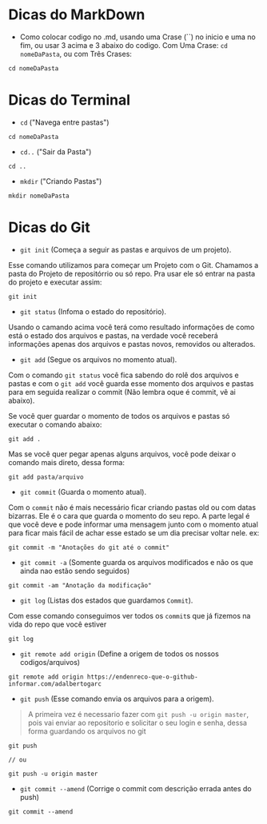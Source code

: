 # Dicas do MarkDown

- Como colocar codigo no .md, usando uma Crase (``) no inicio e uma no fim, ou usar 3 acima e 3 abaixo do codigo. Com Uma Crase:
`cd nomeDaPasta`, ou com Três Crases:
```
cd nomeDaPasta 
```

# Dicas do Terminal

- `cd` ("Navega entre pastas")
```
cd nomeDaPasta
```

- `cd..` ("Sair da Pasta")
```
cd .. 
```
- `mkdir` ("Criando Pastas")
```
mkdir nomeDaPasta 
```

# Dicas do Git

- `git init` (Começa a seguir as pastas e arquivos de um projeto).

Esse comando utilizamos para começar um Projeto com o Git. Chamamos a pasta do Projeto de repositórrio ou só repo. Pra usar ele só entrar na pasta do projeto e executar assim:


```
git init
```

- `git status` (Infoma o estado do repositório).

Usando o camando acima você terá como resultado informações de como está o estado dos arquivos e pastas, na verdade você receberá informações apenas dos arquivos e pastas novos, removidos ou alterados. 

- `git add` (Segue os arquivos no momento atual).

Com o comando `git status` você fica sabendo do rolê dos arquivos e pastas e com o `git add` você guarda esse momento dos arquivos e pastas para em seguida realizar o commit (Não lembra oque é commit, vê ai abaixo).

Se você quer guardar o momento de todos os arquivos e pastas só executar o comando abaixo:
```
git add .
```

Mas se você quer pegar apenas alguns arquivos, você pode deixar o comando mais direto, dessa forma:
```
git add pasta/arquivo
```

- `git commit` (Guarda o momento atual).

Com o `commit` não é mais necessário ficar criando pastas old ou com datas bizarras. Ele é o cara que guarda o momento do seu repo. A parte legal é que você deve e pode informar uma mensagem junto com o momento atual para ficar mais fácil de achar esse estado se um dia precisar voltar nele. ex:
```
git commit -m "Anotações do git até o commit"
```

- `git commit -a` (Somente guarda os arquivos modificados e não os que ainda nao estão sendo seguidos) 
```
git commit -am "Anotação da modificação"
``` 

- `git log` (Listas dos estados que guardamos `Commit`).

Com esse comando conseguimos ver todos os `commit`s que já fizemos na vida do repo que você estiver
```
git log
```

- `git remote add origin` (Define a origem de todos os nossos codigos/arquivos)
```
git remote add origin https://endenreco-que-o-github-informar.com/adalbertogarc

```

- `git push` (Esse comando envia os arquivos para a origem).
> A primeira vez é necessario fazer com `git push -u origin master`, pois vai enviar ao repositorio e solicitar o seu login e senha, dessa forma guardando os arquivos no git 
```
git push

// ou

git push -u origin master
```

- `git commit --amend` (Corrige o commit com descrição errada antes do push)

```
git commit --amend
```